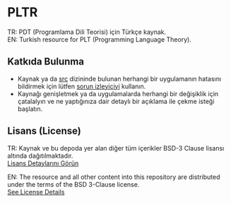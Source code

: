 # PLTR

TR: PDT (Programlama Dili Teorisi) için Türkçe kaynak. <br>
EN: Turkish resource for PLT (Programming Language Theory).

## Katkıda Bulunma
+ Kaynak ya da <a href="./src">src</a> dizininde bulunan herhangi bir uygulamanın hatasını bildirmek için lütfen <a href="https://github.com/mertcandav/pltr/issues">sorun izleyiciyi</a> kullanın.
+ Kaynağı genişletmek ya da uygulamalarda herhangi bir değişiklik için çatalalyın ve ne yaptığınıza dair detaylı bir açıklama ile çekme isteği başlatın.

## Lisans (License)

TR: Kaynak ve bu depoda yer alan diğer tüm içerikler BSD-3 Clause lisansı altında dağıtılmaktadır. <br>
[Lisans Detaylarını Görün](./LICENSE)

EN: The resource and all other content into this repository are distributed under the terms of the BSD 3-Clause license. <br>
[See License Details](./LICENSE)
